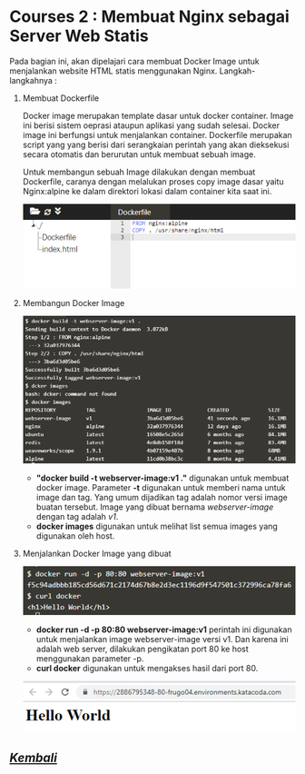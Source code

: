 # Courses 2 : Membuat Nginx sebagai Server Web Statis

Pada bagian ini, akan dipelajari cara membuat Docker Image untuk menjalankan website HTML statis menggunakan Nginx. Langkah-langkahnya :

1. Membuat Dockerfile

	Docker image merupakan template dasar untuk docker container. Image ini berisi sistem oeprasi ataupun aplikasi yang sudah selesai. Docker image ini berfungsi untuk menjalankan container.
	Dockerfile merupakan script yang yang berisi dari serangkaian perintah yang akan dieksekusi secara otomatis dan berurutan untuk membuat sebuah image.

	Untuk membangun sebuah Image dilakukan dengan membuat Dockerfile, caranya dengan melalukan proses copy image dasar yaitu Nginx:alpine ke dalam direktori lokasi dalam container kita saat ini.

	![Copy Dockerfile](img/2-1.png)

2. Membangun Docker Image

	![Build Docker Image](img/2-2.png)

	- **"docker build -t webserver-image:v1 ."** digunakan untuk membuat docker image. Parameter **-t** digunakan untuk memberi nama untuk image dan tag. Yang umum dijadikan tag adalah nomor versi image buatan tersebut.
	Image yang dibuat bernama *webserver-image* dengan tag adalah *v1*.
	- **docker images** digunakan untuk melihat list semua images yang digunakan oleh host.

3. Menjalankan Docker Image yang dibuat

	![Run](img/2-3.png)

	- **docker run -d -p 80:80 webserver-image:v1** perintah ini digunakan untuk menjalankan image webserver-image versi v1. Dan karena ini adalah web server, dilakukan pengikatan port 80 ke host menggunakan parameter -p.
	- **curl docker** digunakan untuk mengakses hasil dari port 80.

	![Result port 80](img/2-4.png)


## [*Kembali*](README.md "Kembali ke awal")